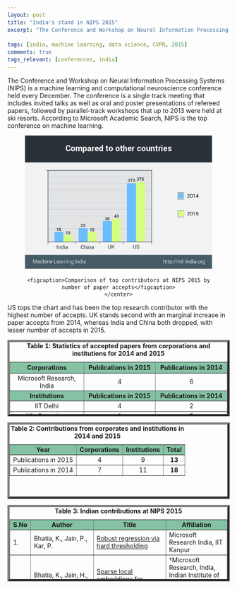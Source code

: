 ```yaml
---
layout: post
title: "India's stand in NIPS 2015"
excerpt: "The Conference and Workshop on Neural Information Processing Systems (NIPS) is a machine learning and computational neuroscience conference held every December. The conference is a single track meeting that includes invited talks as well as oral and poster presentations of refereed papers, followed by parallel-track workshops that up to 2013 were held at ski resorts. According to Microsoft Academic Search, NIPS is the top conference on machine learning."

tags: [india, machine learning, data science, CVPR, 2015]
comments: true
tags_relevant: [conferences, india]
---
```


The Conference and Workshop on Neural Information Processing Systems (NIPS) is a machine learning and computational neuroscience conference held every December. The conference is a single track meeting that includes invited talks as well as oral and poster presentations of refereed papers, followed by parallel-track workshops that up to 2013 were held at ski resorts. According to Microsoft Academic Search, NIPS is the top conference on machine learning.

<figure><center>
    <a href="/images/nipsgraph (1).jpg"><img src="/images/nipsgraph (1).jpg"></a>
    
    <figcaption>Comparison of top contributors at NIPS 2015 by number of paper accepts</figcaption>
    </center>
</figure>
US tops the chart and has been the top research contributor with the highest number of accepts. UK stands second with an marginal increase in paper accepts from 2014, whereas India and China both dropped, with lesser number of accepts in 2015. 

<table style="height: 173px;" border="5&quot;;" align="center"><caption><center><b>Table 1: Statistics of accepted papers from corporations and institutions for 2014 and 2015</b></center></caption>
<thead>
<tr bgcolor="#85C2A3">
<th width="10%"><center><strong>Corporations</strong></center></th>
<th width="10%"><center><strong>Publications in 2015</strong></center></th>
<th width="10%"><center><strong>Publications in 2014</strong></center></th>
</tr>
</thead>
<tbody>
<tr>
<td><center>Microsoft Research, India</center></td>
<td><center>4</center></td>
<td><center>6</center></td>
</tr>
<tr bgcolor="#85C2A3">
<td><center><strong>Institutions</strong></center></td>
<td><center><strong>Publications in 2015</strong></center></td>
<td><center><strong>Publications in 2014</strong></center></td>
</tr>
<tr>
<td><center>IIT Delhi</center></td>
<td><center>4</center></td>
<td><center>2</center></td>
</tr>
<tr>
<td><center>IISc Bangalore</center></td>
<td><center>2</center></td>
<td><center>7</center></td>
</tr>
<tr>
<td><center>IIT Kanpur</center></td>
<td><center>3</center></td>
<td><center>0</center></td>
</tr>
</tbody>
</table>
<table style="height: 173px;" border="5&quot;;" align="center"><caption><center><b>Table 2: Contributions from corporates and institutions in 2014 and 2015</b></center></caption>
<tbody>
<tr bgcolor="#85C2A3">
<td><center><strong>Year</strong></center></td>
<td><center><strong>Corporations</strong></center></td>
<td><center><strong>Institutions</strong></center></td>
<td><center><strong>Total</strong></center></td>
</tr>
<tr>
<td><center>Publications in 2015</center></td>
<td><center>4</center></td>
<td><center>9</center></td>
<td><center><strong>13</strong></center></td>
</tr>
<tr>
<td><center>Publications in 2014</center></td>
<td><center>7</center></td>
<td><center>11</center></td>
<td><center><strong>18</strong></center></td>
</tr>
</tbody>
</table>
<table style="height: 173px;" border="5&quot;;" align="center"><caption><center><b>Table 3: Indian contributions at NIPS 2015</b></center></caption>
<tbody>
<tr bgcolor="#85C2A3">
<td><b>S.No</b></td>
<td><center><b>Author</b></center></td>
<td><center><b>Title</b></center></td>
<td><center><b>Affiliation</b></center></td>
</tr>
<tr><td>1.</td><td>Bhatia, K., Jain, P., Kar, P.</td><td><a href="http://machinelearning.wustl.edu/mlpapers/papers/NIPS2015_6010">Robust regression via hard thresholding</td><td>Microsoft Research India, IIT Kanpur</td></tr>
 <tr><td>2.</td><td>Bhatia, K., Jain, H., Kar, P., Varma, M., Jain, P.</td><td><a href="http://machinelearning.wustl.edu/mlpapers/papers/NIPS2015_5969">Sparse local embeddings for extreme multi-label classification</td><td>†Microsoft Research, India, Indian Institute of Technology Delhi, Indian Institute of Technology Kanpur</td></tr>
 <tr><td>3.</td><td>Mittal, H., Mahajan, A., Gogate, V., Singla, P.</td><td><a href="http://www.hlt.utdallas.edu/~vgogate/papers/nips15-1.pdf">Lifted inference rules with constraints</td><td>IIT-D, Univ Of Texas Dallas</td></tr>
 <tr><td>4.</td><td>Sarkhel, S., Singla, P., Gogate, V.</td><td><a href="http://machinelearning.wustl.edu/mlpapers/papers/NIPS2015_5987">Fast lifted MAP inference via partitioning</td><td>IIT-D, Univ Of Texas Dallas</td></tr>
 <tr><td>5.</td><td>Shivanna, R., Chatterjee, B., Sankaran, R., Bhattacharyya, C., Bach, F.</td><td><a href="http://machinelearning.wustl.edu/mlpapers/papers/NIPS2015_5712">Spectral norm regularization of orthonormal representations for graph transduction</td><td>IISc Bangalore, Google USA, INRIA, Paris France</td></tr>
 <tr><td>6.</td><td>Jain, P., Tewari, A.</td><td><a href="https://papers.nips.cc/paper/5820-alternating-minimization-for-regression-problems-with-vector-valued-outputs.pdf">Alternating minimization for regression problems with vector-valued outputs</td><td>Microsoft Research India, Univ Of Michigan</td></tr>
 <tr><td>7.</td><td>Kopp, T., Singla, P., Kautz, H.</td><td><a href="http://machinelearning.wustl.edu/mlpapers/papers/NIPS2015_5691">Lifted symmetry detection and breaking for MAP inference</td><td>IIT-D, Univ of Rochester USA</td></tr>
 <tr><td>8.</td><td>Raiy, P., Hu, C., Henao, R., Carin, L.</td><td><a href="http://machinelearning.wustl.edu/mlpapers/papers/NIPS2015_5770">Large-scale Bayesian multi-label learning via topic-based label embeddings</td><td>IIT Kanpur, Duke University</td></tr>
 <tr><td>9.</td><td>Johansson, F.D., Chattoraj, A., Bhattacharyya, C., Dubhashi, D.</td><td><a href="http://machinelearning.wustl.edu/mlpapers/papers/NIPS2015_5902">Weighted theta functions and embeddings with applications to Max-Cut, clustering and summarization</td><td>IISc Bangalore, Chalmers Univ, Sweden, University of Rochester, NY</td></tr>
 <tr><td>10.</td><td>Jain, P., Natarajan, N., Tewari, A.</td><td><a href="http://dept.stat.lsa.umich.edu/~tewaria/research/jain15predtron.pdf">Predtron: A family of online algorithms for general prediction problems</td><td>Microsoft Research India, Univ Of Michigan, Univ of Texas, Austin</td></tr>
</tbody>
</table>
